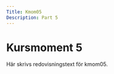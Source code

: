 ```yaml
---
Title: Kmom05
Description: Part 5
---
```


Kursmoment 5
==================

Här skrivs redovisningstext för kmom05.
